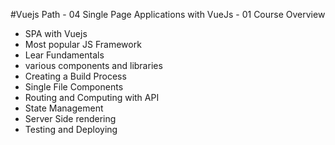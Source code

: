 #Vuejs Path - 04 Single Page Applications with VueJs - 01 Course Overview

- SPA with Vuejs
- Most popular JS Framework
- Lear Fundamentals
- various components and libraries
- Creating a Build Process
- Single File Components
- Routing and Computing with API
- State Management
- Server Side rendering
- Testing and Deploying